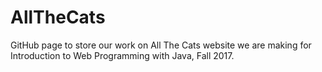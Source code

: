 # AllTheCats
GitHub page to store our work on All The Cats website we are making for Introduction to Web Programming with Java, Fall 2017.
